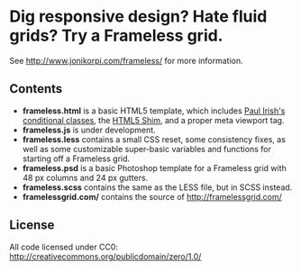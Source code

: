 # Dig responsive design? Hate fluid grids? Try a Frameless grid.

See <http://www.jonikorpi.com/frameless/> for more information.

## Contents

- **frameless.html** is a basic HTML5 template, which includes [Paul Irish's conditional classes](http://paulirish.com/2008/conditional-stylesheets-vs-css-hacks-answer-neither/), the [HTML5 Shim](http://code.google.com/p/html5shim/), and a proper meta viewport tag.
- **frameless.js** is under development.
- **frameless.less** contains a small CSS reset, some consistency fixes, as well as some customizable super-basic variables and functions for starting off a Frameless grid.
- **frameless.psd** is a basic Photoshop template for a Frameless grid with 48 px columns and 24 px gutters.
- **frameless.scss** contains the same as the LESS file, but in SCSS instead.
- **framelessgrid.com/** contains the source of http://framelessgrid.com/

## License

All code licensed under CC0: http://creativecommons.org/publicdomain/zero/1.0/
